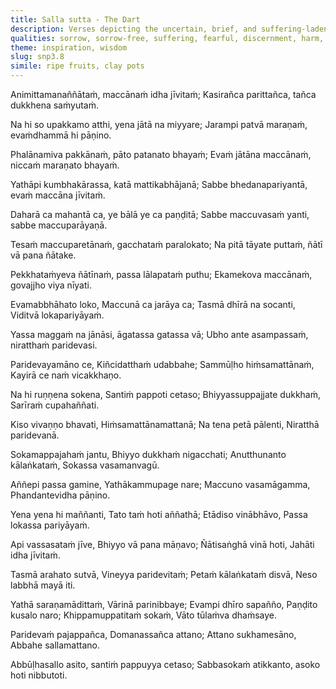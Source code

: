 ```yaml
---
title: Salla sutta - The Dart
description: Verses depicting the uncertain, brief, and suffering-laden nature of mortal life, emphasizing the inevitability of death for all beings, like ripe fruits fated to fall. The Buddha counsels against futile grief and lamentation over the departed, urging the wise to understand the world's relentless course of decay and death.
qualities: sorrow, sorrow-free, suffering, fearful, discernment, harm, dispassion, liberation
theme: inspiration, wisdom
slug: snp3.8
simile: ripe fruits, clay pots
---
```


Animittamanaññātaṁ,
maccānaṁ idha jīvitaṁ;
Kasirañca parittañca,
tañca dukkhena saṁyutaṁ.

Na hi so upakkamo atthi,
yena jātā na miyyare;
Jarampi patvā maraṇaṁ,
evaṁdhammā hi pāṇino.

Phalānamiva pakkānaṁ,
pāto patanato bhayaṁ;
Evaṁ jātāna maccānaṁ,
niccaṁ maraṇato bhayaṁ.

Yathāpi kumbhakārassa,
katā mattikabhājanā;
Sabbe bhedanapariyantā,
evaṁ maccāna jīvitaṁ.

Daharā ca mahantā ca,
ye bālā ye ca paṇḍitā;
Sabbe maccuvasaṁ yanti,
sabbe maccuparāyaṇā.

Tesaṁ maccuparetānaṁ,
gacchataṁ paralokato;
Na pitā tāyate puttaṁ,
ñātī vā pana ñātake.

Pekkhataṁyeva ñātīnaṁ,
passa lālapataṁ puthu;
Ekamekova maccānaṁ,
govajjho viya nīyati.

Evamabbhāhato loko,
Maccunā ca jarāya ca;
Tasmā dhīrā na socanti,
Viditvā lokapariyāyaṁ.

Yassa maggaṁ na jānāsi,
āgatassa gatassa vā;
Ubho ante asampassaṁ,
niratthaṁ paridevasi.

Paridevayamāno ce,
Kiñcidatthaṁ udabbahe;
Sammūḷho hiṁsamattānaṁ,
Kayirā ce naṁ vicakkhaṇo.

Na hi ruṇṇena sokena,
Santiṁ pappoti cetaso;
Bhiyyassuppajjate dukkhaṁ,
Sarīraṁ cupahaññati.

Kiso vivaṇṇo bhavati,
Hiṁsamattānamattanā;
Na tena petā pālenti,
Niratthā paridevanā.

Sokamappajahaṁ jantu,
Bhiyyo dukkhaṁ nigacchati;
Anutthunanto kālaṅkataṁ,
Sokassa vasamanvagū.

Aññepi passa gamine,
Yathākammupage nare;
Maccuno vasamāgamma,
Phandantevidha pāṇino.

Yena yena hi maññanti,
Tato taṁ hoti aññathā;
Etādiso vinābhāvo,
Passa lokassa pariyāyaṁ.

Api vassasataṁ jīve,
Bhiyyo vā pana māṇavo;
Ñātisaṅghā vinā hoti,
Jahāti idha jīvitaṁ.

Tasmā arahato sutvā,
Vineyya paridevitaṁ;
Petaṁ kālaṅkataṁ disvā,
Neso labbhā mayā iti.

Yathā saraṇamādittaṁ,
Vārinā parinibbaye;
Evampi dhīro sapañño,
Paṇḍito kusalo naro;
Khippamuppatitaṁ sokaṁ,
Vāto tūlaṁva dhaṁsaye.

Paridevaṁ pajappañca,
Domanassañca attano;
Attano sukhamesāno,
Abbahe sallamattano.

Abbūḷhasallo asito,
santiṁ pappuyya cetaso;
Sabbasokaṁ atikkanto,
asoko hoti nibbutoti.

